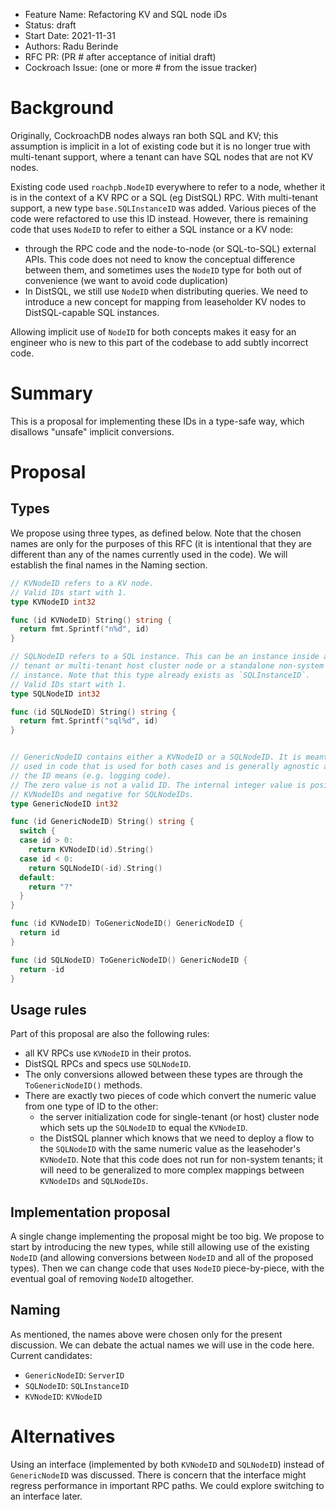 - Feature Name: Refactoring KV and SQL node iDs
- Status: draft
- Start Date: 2021-11-31
- Authors: Radu Berinde
- RFC PR: (PR # after acceptance of initial draft)
- Cockroach Issue: (one or more # from the issue tracker)


# Background

Originally, CockroachDB nodes always ran both SQL and KV; this assumption is
implicit in a lot of existing code but it is no longer true with multi-tenant
support, where a tenant can have SQL nodes that are not KV nodes.

Existing code used `roachpb.NodeID` everywhere to refer to a node, whether it is
in the context of a KV RPC or a SQL (eg DistSQL) RPC. With multi-tenant support,
a new type `base.SQLInstanceID` was added. Various pieces of the code were
refactored to use this ID instead. However, there is remaining code that uses
`NodeID` to refer to either a SQL instance or a KV node:
 - through the RPC code and the node-to-node (or SQL-to-SQL) external APIs. This
   code does not need to know the conceptual difference between them, and
   sometimes uses the `NodeID` type for both out of convenience (we want to avoid
   code duplication)
 - In DistSQL, we still use `NodeID` when distributing queries. We need to
   introduce a new concept for mapping from leaseholder KV nodes to
   DistSQL-capable SQL instances.

Allowing implicit use of `NodeID` for both concepts makes it easy for an
engineer who is new to this part of the codebase to add subtly incorrect code.

# Summary

This is a proposal for implementing these IDs in a type-safe way, which
disallows "unsafe" implicit conversions.

# Proposal

## Types

We propose using three types, as defined below. Note that the chosen names are
only for the purposes of this RFC (it is intentional that they are different
than any of the names currently used in the code). We will establish the final
names in the Naming section.

```go
// KVNodeID refers to a KV node.
// Valid IDs start with 1.
type KVNodeID int32

func (id KVNodeID) String() string {
  return fmt.Sprintf("n%d", id)
}

// SQLNodeID refers to a SQL instance. This can be an instance inside a single
// tenant or multi-tenant host cluster node or a standalone non-system tenant
// instance. Note that this type already exists as `SQLInstanceID`.
// Valid IDs start with 1.
type SQLNodeID int32

func (id SQLNodeID) String() string {
  return fmt.Sprintf("sql%d", id)
}


// GenericNodeID contains either a KVNodeID or a SQLNodeID. It is meant to be
// used in code that is used for both cases and is generally agnostic as to what
// the ID means (e.g. logging code).
// The zero value is not a valid ID. The internal integer value is positive for
// KVNodeIDs and negative for SQLNodeIDs.
type GenericNodeID int32

func (id GenericNodeID) String() string {
  switch {
  case id > 0:
    return KVNodeID(id).String()
  case id < 0:
    return SQLNodeID(-id).String()
  default:
    return "?"
  }
}

func (id KVNodeID) ToGenericNodeID() GenericNodeID {
  return id
}

func (id SQLNodeID) ToGenericNodeID() GenericNodeID {
  return -id
}
```

## Usage rules

Part of this proposal are also the following rules:
 - all KV RPCs use `KVNodeID` in their protos.
 - DistSQL RPCs and specs use `SQLNodeID`.
 - The only conversions allowed between these types are through the
   `ToGenericNodeID()` methods.
 - There are exactly two pieces of code which convert the numeric value from one
   type of ID to the other:
     * the server initialization code for single-tenant (or host) cluster node
       which sets up the `SQLNodeID` to equal the `KVNodeID`.
     * the DistSQL planner which knows that we need to deploy a flow to the
       `SQLNodeID` with the same numeric value as the leasehoder's `KVNodeID`.
       Note that this code does not run for non-system tenants; it will need to
       be generalized to more complex mappings between `KVNodeIDs` and
       `SQLNodeIDs`.

## Implementation proposal

A single change implementing the proposal might be too big. We propose to start
by introducing the new types, while still allowing use of the existing `NodeID`
(and allowing conversions between `NodeID` and all of the proposed types). Then
we can change code that uses `NodeID` piece-by-piece, with the eventual goal of
removing `NodeID` altogether.

## Naming

As mentioned, the names above were chosen only for the present discussion. We
can debate the actual names we will use in the code here. Current candidates:
 - `GenericNodeID`: `ServerID`
 - `SQLNodeID`: `SQLInstanceID`
 - `KVNodeID`: `KVNodeID`

# Alternatives

Using an interface (implemented by both `KVNodeID` and `SQLNodeID`) instead of
`GenericNodeID` was discussed. There is concern that the interface might regress
performance in important RPC paths. We could explore switching to an interface
later.

